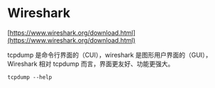 # Wireshark

[https://www.wireshark.org/download.html](https://www.wireshark.org/download.html)

tcpdump 是命令行界面的（CUI），wireshark 是图形用户界面的（GUI），Wireshark 相对 tcpdump 而言，界面更友好、功能更强大。

```
tcpdump --help
```
